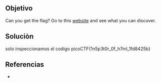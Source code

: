 
## Objetivo
Can you get the flag? Go to this [website](http://saturn.picoctf.net:59126/) and see what you can discover.

## Soluciòn
solo inspeccionamos el codigo
picoCTF{1n5p3t0r_0f_h7ml_1fd8425b}

## Referencias
- []()